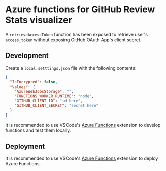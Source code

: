 # Azure functions for GitHub Review Stats visualizer

A `retrieveAccessToken` function has been exposed to retrieve user's `access_token` without exposing
GitHub OAuth App's client secret.

## Development

Create a `local.setttings.json` file with the following contents:

```json
{
  "IsEncrypted": false,
  "Values": {
    "AzureWebJobsStorage": "",
    "FUNCTIONS_WORKER_RUNTIME": "node",
    "GITHUB_CLIENT_ID": "id here",
    "GITHUB_CLIENT_SECRET": "secret here"
  }
}
```

It is recommended to use VSCode's [Azure Functions](https://marketplace.visualstudio.com/items?itemName=ms-azuretools.vscode-azurefunctions)
extension to develop functions and test them locally.

## Deployment

It is recommended to use VSCode's [Azure Functions](https://marketplace.visualstudio.com/items?itemName=ms-azuretools.vscode-azurefunctions)
extension to deploy Azure Functions.
